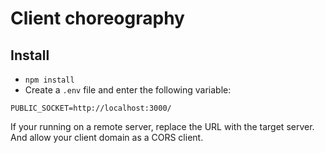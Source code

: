 # Client choreography

## Install

- `npm install`
- Create a `.env` file and enter the following variable:

```
PUBLIC_SOCKET=http://localhost:3000/
```

If your running on a remote server, replace the URL with the target server. And allow your client domain as a CORS client.